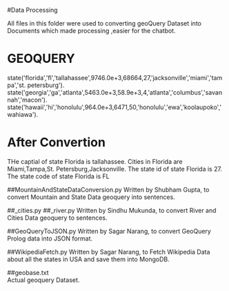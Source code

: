 #Data Processing

All files in this folder were used to converting geoQuery Dataset into Documents which made processing ,easier for the chatbot.


GEOQUERY
====================
state('florida','fl','tallahassee',9746.0e+3,68664,27,'jacksonville','miami','tampa','st. petersburg').
state('georgia','ga','atlanta',5463.0e+3,58.9e+3,4,'atlanta','columbus','savannah','macon').
state('hawaii','hi','honolulu',964.0e+3,6471,50,'honolulu','ewa','koolaupoko','wahiawa').

After Convertion
====================
THe captial of state Florida is tallahassee.
Cities in Florida are Miami,Tampa,St. Petersburg,Jacksonville.
The state id of state Florida is 27.
The state code of state Florida is FL


##MountainAndStateDataConversion.py
Written by Shubham Gupta, to convert Mountain and State Data geoquery into sentences.

##_cities.py
##_river.py
Written by Sindhu Mukunda, to convert River and Cities Data geoquery to sentences.

##GeoQueryToJSON.py	
Written by Sagar Narang, to convert GeoQuery Prolog data into JSON format.

##WikipediaFetch.py	
Written by Sagar Narang, to Fetch Wikipedia Data about all the states in USA and save them into MongoDB.

##geobase.txt	
Actual geoquery Dataset.
